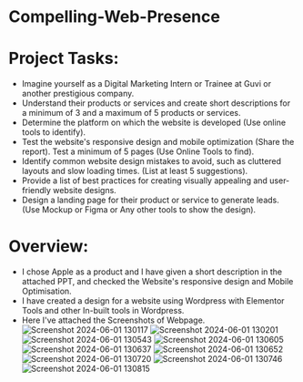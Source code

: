 # Compelling-Web-Presence
# Project Tasks:
- Imagine yourself as a Digital Marketing Intern or Trainee at Guvi or another prestigious company.
- Understand their products or services and create short descriptions for a  minimum of 3 and a maximum of 5 products or services.
- Determine the platform on which the website is developed (Use online tools to identify).
- Test the website's responsive design and mobile optimization (Share the report). Test a minimum of 5 pages (Use Online Tools to find).
- Identify common website design mistakes to avoid, such as cluttered layouts and slow loading times. (List at least 5 suggestions).
- Provide a list of best practices for creating visually appealing and user-friendly website designs.
- Design a landing page for their product or service to generate leads. (Use Mockup or Figma or Any other tools to show the design).

# Overview:
- I chose Apple as a product and I have given a short description in the attached PPT, and checked the Website's responsive design and Mobile Optimisation.
- I have created a design for a website using Wordpress with Elementor Tools and other In-built tools in Wordpress.
- Here I've attached the Screenshots of Webpage.
![Screenshot 2024-06-01 130117](https://github.com/jyothipragase/Compelling-Web-Presence/assets/164172544/dd27d08a-985a-4658-aecd-6c857c845eba)
![Screenshot 2024-06-01 130201](https://github.com/jyothipragase/Compelling-Web-Presence/assets/164172544/ad84e69f-40fb-475e-b819-14425eade9d1)
![Screenshot 2024-06-01 130543](https://github.com/jyothipragase/Compelling-Web-Presence/assets/164172544/d35c566e-8893-4099-b0c8-4ce0523ff25e)
![Screenshot 2024-06-01 130605](https://github.com/jyothipragase/Compelling-Web-Presence/assets/164172544/80954fd7-d90b-49b2-a1a3-d05bf7d59e77)
![Screenshot 2024-06-01 130637](https://github.com/jyothipragase/Compelling-Web-Presence/assets/164172544/5600e47d-6166-4ded-899d-a00e0cb950e4)
![Screenshot 2024-06-01 130652](https://github.com/jyothipragase/Compelling-Web-Presence/assets/164172544/8e532c84-496e-4a71-9eca-b98a485c4991)
![Screenshot 2024-06-01 130720](https://github.com/jyothipragase/Compelling-Web-Presence/assets/164172544/e6d0075a-e1d4-4f96-9584-6f03e87f80e7)
![Screenshot 2024-06-01 130746](https://github.com/jyothipragase/Compelling-Web-Presence/assets/164172544/e08e0bc9-4cf6-46ed-9434-74b935bae7c3)
![Screenshot 2024-06-01 130815](https://github.com/jyothipragase/Compelling-Web-Presence/assets/164172544/dc77db34-a3ea-4dee-8bc1-f07bfd618db2)


